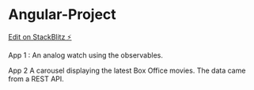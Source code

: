 # Angular-Project

[Edit on StackBlitz ⚡️](https://stackblitz.com/edit/angular-khjk81)

App 1 :
An analog watch using the observables.

App 2
A carousel displaying the latest Box Office movies. The data came from a REST API.
